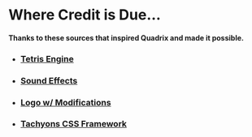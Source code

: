 # Where Credit is Due...
#### Thanks to these sources that inspired Quadrix and made it possible.

* ### [Tetris Engine](http://codeincomplete.com/posts/javascript-tetris/)

* ### [Sound Effects](https://www.sounds-resource.com/pc_computer/tetriszone/sound/586/)

* ### [Logo w/ Modifications](https://www.vecteezy.com/vector-art/117341-free-gaming-joystick-sticker-icons)

* ### [Tachyons CSS Framework](http://tachyons.io/)
